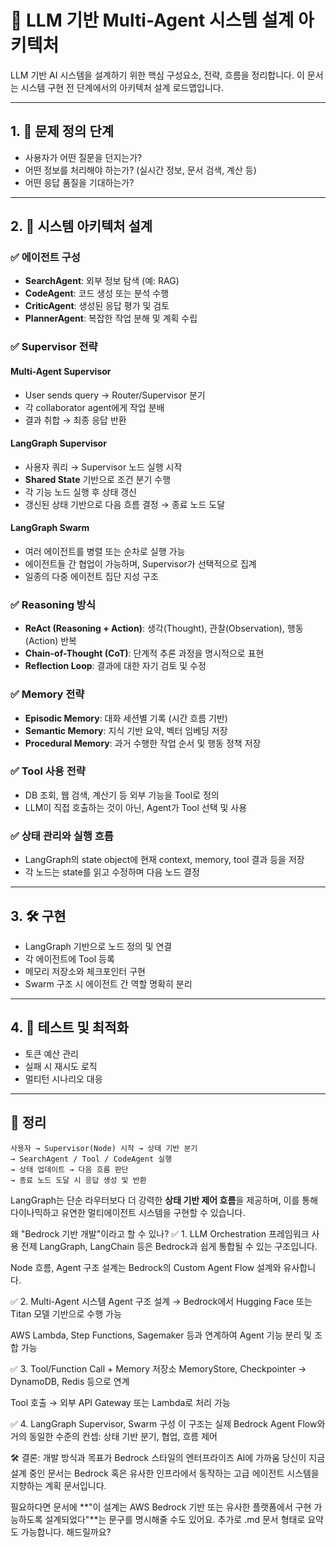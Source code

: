 # 🧠 LLM 기반 Multi-Agent 시스템 설계 아키텍처

LLM 기반 AI 시스템을 설계하기 위한 핵심 구성요소, 전략, 흐름을 정리합니다. 이 문서는 시스템 구현 전 단계에서의 아키텍처 설계 로드맵입니다.

---

## 1. 🎯 문제 정의 단계
- 사용자가 어떤 질문을 던지는가?
- 어떤 정보를 처리해야 하는가? (실시간 정보, 문서 검색, 계산 등)
- 어떤 응답 품질을 기대하는가?

---

## 2. 🧱 시스템 아키텍처 설계

### ✅ 에이전트 구성
- **SearchAgent**: 외부 정보 탐색 (예: RAG)
- **CodeAgent**: 코드 생성 또는 분석 수행
- **CriticAgent**: 생성된 응답 평가 및 검토
- **PlannerAgent**: 복잡한 작업 분해 및 계획 수립

### ✅ Supervisor 전략

#### **Multi-Agent Supervisor**
- User sends query → Router/Supervisor 분기
- 각 collaborator agent에게 작업 분배
- 결과 취합 → 최종 응답 반환

#### **LangGraph Supervisor**
- 사용자 쿼리 → Supervisor 노드 실행 시작
- **Shared State** 기반으로 조건 분기 수행
- 각 기능 노드 실행 후 상태 갱신
- 갱신된 상태 기반으로 다음 흐름 결정 → 종료 노드 도달

#### **LangGraph Swarm**
- 여러 에이전트를 병렬 또는 순차로 실행 가능
- 에이전트들 간 협업이 가능하며, Supervisor가 선택적으로 집계
- 일종의 다중 에이전트 집단 지성 구조

### ✅ Reasoning 방식
- **ReAct (Reasoning + Action)**: 생각(Thought), 관찰(Observation), 행동(Action) 반복
- **Chain-of-Thought (CoT)**: 단계적 추론 과정을 명시적으로 표현
- **Reflection Loop**: 결과에 대한 자기 검토 및 수정

### ✅ Memory 전략
- **Episodic Memory**: 대화 세션별 기록 (시간 흐름 기반)
- **Semantic Memory**: 지식 기반 요약, 벡터 임베딩 저장
- **Procedural Memory**: 과거 수행한 작업 순서 및 행동 정책 저장

### ✅ Tool 사용 전략
- DB 조회, 웹 검색, 계산기 등 외부 기능을 Tool로 정의
- LLM이 직접 호출하는 것이 아닌, Agent가 Tool 선택 및 사용

### ✅ 상태 관리와 실행 흐름
- LangGraph의 state object에 현재 context, memory, tool 결과 등을 저장
- 각 노드는 state를 읽고 수정하며 다음 노드 결정

---

## 3. 🛠️ 구현
- LangGraph 기반으로 노드 정의 및 연결
- 각 에이전트에 Tool 등록
- 메모리 저장소와 체크포인터 구현
- Swarm 구조 시 에이전트 간 역할 명확히 분리

---

## 4. 🧪 테스트 및 최적화
- 토큰 예산 관리
- 실패 시 재시도 로직
- 멀티턴 시나리오 대응

---

## 📌 정리
```
사용자 → Supervisor(Node) 시작 → 상태 기반 분기
→ SearchAgent / Tool / CodeAgent 실행
→ 상태 업데이트 → 다음 흐름 판단
→ 종료 노드 도달 시 응답 생성 및 반환
```

LangGraph는 단순 라우터보다 더 강력한 **상태 기반 제어 흐름**을 제공하며, 이를 통해 다이나믹하고 유연한 멀티에이전트 시스템을 구현할 수 있습니다.



왜 "Bedrock 기반 개발"이라고 할 수 있나?
✅ 1. LLM Orchestration 프레임워크 사용 전제
LangGraph, LangChain 등은 Bedrock과 쉽게 통합될 수 있는 구조입니다.

Node 흐름, Agent 구조 설계는 Bedrock의 Custom Agent Flow 설계와 유사합니다.

✅ 2. Multi-Agent 시스템
Agent 구조 설계 → Bedrock에서 Hugging Face 또는 Titan 모델 기반으로 수행 가능

AWS Lambda, Step Functions, Sagemaker 등과 연계하여 Agent 기능 분리 및 조합 가능

✅ 3. Tool/Function Call + Memory 저장소
MemoryStore, Checkpointer → DynamoDB, Redis 등으로 연계

Tool 호출 → 외부 API Gateway 또는 Lambda로 처리 가능

✅ 4. LangGraph Supervisor, Swarm 구성
이 구조는 실제 Bedrock Agent Flow와 거의 동일한 수준의 컨셉: 상태 기반 분기, 협업, 흐름 제어

🛠️ 결론: 개발 방식과 목표가 Bedrock 스타일의 엔터프라이즈 AI에 가까움
당신이 지금 설계 중인 문서는 Bedrock 혹은 유사한 인프라에서 동작하는 고급 에이전트 시스템을 지향하는 계획 문서입니다.

필요하다면 문서에 **"이 설계는 AWS Bedrock 기반 또는 유사한 플랫폼에서 구현 가능하도록 설계되었다"**는 문구를 명시해줄 수도 있어요. 추가로 .md 문서 형태로 요약도 가능합니다. 해드릴까요?